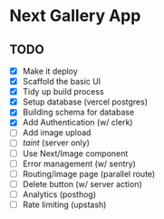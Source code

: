 # Next Gallery App

## TODO

- [x] Make it deploy
- [x] Scaffold the basic UI
- [x] Tidy up build process
- [x] Setup database (vercel postgres)
- [x] Building schema for database
- [x] Add Authentication (w/ clerk)
- [ ] Add image upload
- [ ] *taint* (server only)
- [ ] Use Next/Image component
- [ ] Error management (w/ sentry)
- [ ] Routing/image page (parallel route)
- [ ] Delete button (w/ server action)
- [ ] Analytics (posthog)
- [ ] Rate limiting (upstash)

